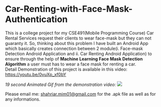 # Car-Renting-with-Face-Mask-Authentication
This is a college project for my CSE491(Mobile Programming Course)
Car Rental Services request their clients to wear face-mask but they can not guaranty it. So, thinking about this problem I have built an Android App which  basically creates connection between 2 module(i. Face-mask Detection Android Application and ii. Car Renting Android Application) to ensure through the help of **Machine Learning Face Mask Detection Algorithm** a user must has to wear a face mask for renting a car.  
Detail Demonstration of this project is available in this video: https://youtu.be/0vuXp_xf0bY

*19 second Animated Gif from the demonstration video:*
![](https://github.com/Shahriar-Mim/Car-Renting-with-Face-Mask-Authentication-Android-App/blob/main/demo%20animation.gif)

Please email me: shahriar.mim01@gmail.com for the .apk file as well as for any informations. 
